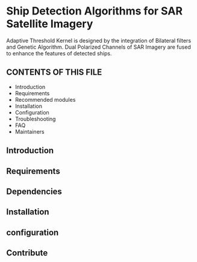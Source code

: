 # Ship Detection Algorithms for SAR Satellite Imagery

Adaptive Threshold Kernel is designed by the integration of Bilateral filters and Genetic Algorithm. Dual Polarized Channels of SAR Imagery are fused to enhance the features of detected ships.

CONTENTS OF THIS FILE
---------------------

 * Introduction
 * Requirements
 * Recommended modules
 * Installation
 * Configuration
 * Troubleshooting
 * FAQ
 * Maintainers
 
 ## Introduction
 
 ## Requirements
 
 ## Dependencies
 
 ## Installation
 
 ## configuration
 
 ## Contribute
